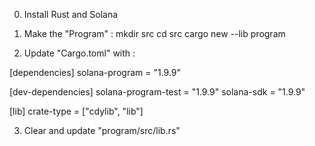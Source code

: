 0. Install Rust and Solana

1. Make the "Program" :
    mkdir src
    cd src
    cargo new --lib program

2. Update "Cargo.toml" with :

[dependencies]
solana-program = "1.9.9"

[dev-dependencies]
solana-program-test = "1.9.9"
solana-sdk = "1.9.9"

[lib]
crate-type = ["cdylib", "lib"]

3. Clear and update "program/src/lib.rs"